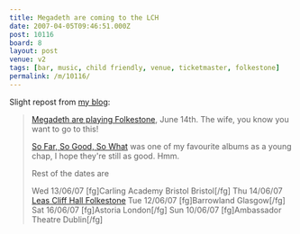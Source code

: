 ```yaml
---
title: Megadeth are coming to the LCH
date: 2007-04-05T09:46:51.000Z
post: 10116
board: 8
layout: post
venue: v2
tags: [bar, music, child friendly, venue, ticketmaster, folkestone]
permalink: /m/10116/
---
```

Slight repost from <a href="http://www.clarkeology.com/blog">my blog</a>:
<blockquote><a href="http://www.ticketmaster.co.uk/artist/735627/">Megadeth are playing Folkestone</a>, June 14th. The wife, you know you want to go to this!

<a href="/wiki/megadeth+so+far+so+good+so+what">So Far, So Good, So What</a> was one of my favourite albums as a young chap, I hope they're still as good. Hmm.

Rest of the dates are

Wed 13/06/07 [fg]Carling Academy Bristol Bristol[/fg]
Thu 14/06/07 <a href="http://www.folkestonegerald.com/v/2/Leas%20Cliff%20Hall">Leas Cliff Hall Folkestone</a>
Tue 12/06/07 [fg]Barrowland Glasgow[/fg]
Sat 16/06/07 [fg]Astoria London[/fg]
Sun 10/06/07 [fg]Ambassador Theatre Dublin[/fg]</blockquote>
